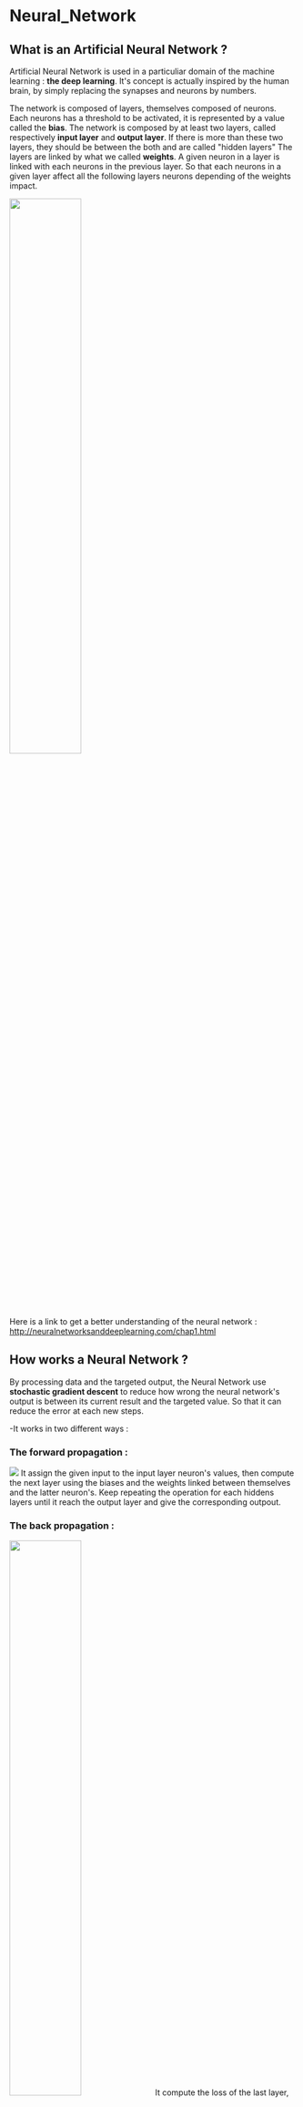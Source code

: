 # Neural_Network
  
  
  ## What is an Artificial Neural Network ?

  Artificial Neural Network is used in a particuliar domain of the machine learning : <b>the deep learning</b>.
  It's concept is actually inspired by the human brain, by simply replacing the synapses and neurons by numbers.

  The network is composed of layers, themselves composed of neurons.
  Each neurons has a threshold to be activated, it is represented by a value called the <b>bias</b>. 
  The network is composed by at least two layers, called respectively <b>input layer</b> and <b>output layer</b>.
  If there is more than these two layers, they should be between the both and are called "hidden layers"
  The layers are linked by what we called <b>weights</b>. A given neuron in a layer is linked with each neurons in the previous layer.
  So that each neurons in a given layer affect all the following layers neurons depending of the weights impact.
     
  <img src="https://miro.medium.com/max/791/0*hzIQ5Fs-g8iBpVWq.jpg" width="50%" height="50%">
     
  Here is a link to get a better understanding of the neural network : http://neuralnetworksanddeeplearning.com/chap1.html



 ## How works a Neural Network ?

  By processing data and the targeted output, the Neural Network use <b>stochastic gradient descent</b> to reduce how wrong the neural network's output is between its current     result and the targeted value. So that it can reduce the error at each new steps.

  -It works in two different ways :
  
  <h3>The forward propagation :</h3>
  <img src="https://images.deepai.org/django-summernote/2019-06-06/5c17d9c2-0ad4-474c-be8d-d6ae9b094e74.png">
  It assign the given input to the input layer neuron's values, then compute the next layer using the biases and the weights linked between themselves and the latter         neuron's. Keep repeating the operation for each hiddens layers until it reach the output layer and give the corresponding outpout.
       
  <h3>The back propagation :</h3>
  <img src="https://www.guru99.com/images/1/030819_0937_BackPropaga1.png" width="50%" height="50%">
  It compute the loss of the last layer, then propagate it using weights and biases to get the gradient of each layers so that we can use it for the gradient descent latter on.
